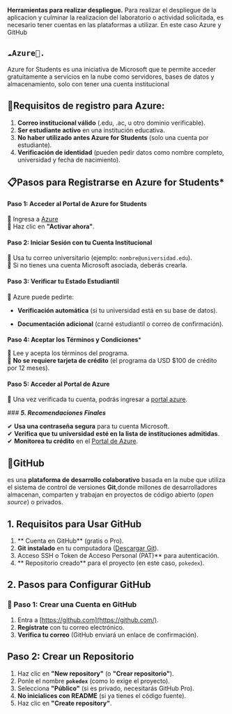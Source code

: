 **Herramientas para realizar despliegue.**
Para realizar el despliegue de la aplicacion y culminar la realizacion del laboratorio o actividad solicitada, es necesario tener cuentas en las plataformas a utilizar. En este caso Azure y GitHub

## `☁️Azure🔷.`

Azure for Students es una iniciativa de Microsoft que te permite acceder gratuitamente a servicios en la nube como servidores, bases de datos y almacenamiento, solo con tener una cuenta institucional

## **📝Requisitos de registro para Azure:**

 1. **Correo institucional válido** (.edu, .ac, u otro dominio verificable).
 2. **Ser estudiante activo** en una institución educativa.
 3. **No haber utilizado antes Azure for Students** (solo una cuenta por estudiante).
 4. **Verificación de identidad** (pueden pedir datos como nombre completo, universidad y fecha de nacimiento).
 
 

## **📋Pasos para Registrarse en Azure for Students***

 #### ****Paso 1: Acceder al Portal de Azure for Students****
🔹 Ingresa a  [Azure](https://azure.microsoft.com/es-es/free/students/)  
🔹 Haz clic en  **"Activar ahora"**.
#### **Paso 2: Iniciar Sesión con tu Cuenta Institucional**
🔹 Usa tu correo universitario (ejemplo:  `nombre@universidad.edu`).  
🔹 Si no tienes una cuenta Microsoft asociada, deberás crearla.
#### **Paso 3: Verificar tu Estado Estudiantil**

🔹 Azure puede pedirte:

-   **Verificación automática**  (si tu universidad está en su base de datos).
    
-   **Documentación adicional**  (carné estudiantil o correo de confirmación).
    

#### 

**Paso 4: Aceptar los Términos y Condiciones***



🔹 Lee y acepta los términos del programa.  
🔹  **No se requiere tarjeta de crédito**  (el programa da USD $100 de crédito por 12 meses).
#### **Paso 5: Acceder al Portal de Azure**
🔹 Una vez verificada tu cuenta, podrás ingresar a  [portal azure](https://portal.azure.com/).

*### **5. Recomendaciones Finales***

✔  **Usa una contraseña segura**  para tu cuenta Microsoft.  
✔  **Verifica que tu universidad esté en la lista de instituciones admitidas**.  
✔  **Monitorea tu crédito**  en el  [Portal de Azure](https://portal.azure.com/#blade/Microsoft_Azure_Billing/ModernBillingMenuBlade/Overview).

## **🐙GitHub**

 es una **plataforma de desarrollo colaborativo** basada en la nube que utiliza el sistema de control de versiones **Git**,donde millones de desarrolladores almacenan, comparten y trabajan en proyectos de código abierto (_open source_) o privados.
 ##  1. Requisitos para Usar GitHub
 

 1.  ** Cuenta en GitHub**  (gratis o Pro).  
 2. **Git instalado**  en tu computadora ([Descargar Git](https://git-scm.com/)).  
 3.  Acceso SSH o Token de Acceso Personal (PAT)**  para autenticación.  
 4.   ** Repositorio creado**  para el proyecto (en este caso,  `pokedex`).
## **2. Pasos para Configurar GitHub**

### **🔹 Paso 1: Crear una Cuenta en GitHub**

 1. Entra a  [https://github.com](https://github.com/).  
 2. **Regístrate**  con tu correo electrónico.
 3.  **Verifica tu correo**  (GitHub enviará un enlace de confirmación).
 
    

    


### 

## Paso 2: Crear un Repositorio

 1. Haz clic en  **"New repository"**  (o  **"Crear repositorio"**).
 2. Ponle el nombre  **`pokedex`**  (como lo exige el proyecto).
 3.  Selecciona  **"Público"**  (si es privado, necesitarás GitHub Pro).
 4. **No inicialices con README**  (si ya tienes el código fuente).
 5. Haz clic en  **"Create repository"**.

 
